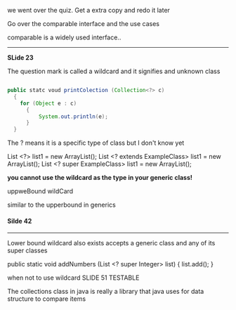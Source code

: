 
we went over the quiz. Get a extra copy and redo it later

Go over the comparable interface and the use cases

comparable is a widely used interface..

---
**SLide 23**

The question mark is called a wildcard and it signifies and unknown class

```Java

public statc voud printColection (Collection<?> c)
  {
    for (Object e : c)
      {
          System.out.println(e);
      }
  }
```

The ? means it is a specific type of class but I don't know yet

List <?> list1 = new ArrayList<ExampleClass>();
List <? extends ExampleClass> list1 = new ArrayList<ExampleClass>();
List <? super ExampleClass> list1 = new ArrayList<ExampleClass>();


__you cannot use the wildcard as the type in your generic class!__


uppweBound wildCard

similar to the upperbound in generics
#### Silde 42

---

Lower bound wildcard also exists
accepts a generic class and any of its super classes

public static void addNumbers (List <? super Integer> list)
{
  list.add();
}


when not to use wildcard SLIDE 51 TESTABLE


The collections class in java is really a library that java uses for data structure to compare items
